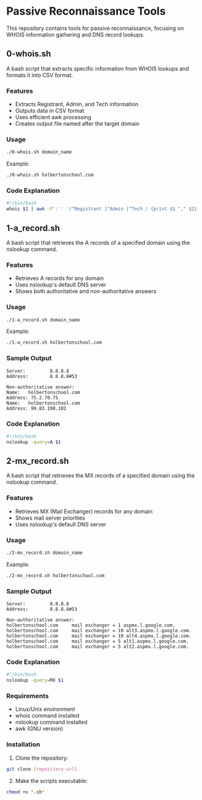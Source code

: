 # Passive Reconnaissance Tools

This repository contains tools for passive reconnaissance, focusing on WHOIS information gathering and DNS record lookups.

## 0-whois.sh

A bash script that extracts specific information from WHOIS lookups and formats it into CSV format.

### Features

- Extracts Registrant, Admin, and Tech information
- Outputs data in CSV format
- Uses efficient awk processing
- Creates output file named after the target domain

### Usage

```bash
./0-whois.sh domain_name
```

Example:
```bash
./0-whois.sh holbertonschool.com
```

### Code Explanation

```bash
#!/bin/bash
whois $1 | awk -F': ' '/^Registrant |^Admin |^Tech / {print $1 "," $2}' > "$1.csv"
```

## 1-a_record.sh

A bash script that retrieves the A records of a specified domain using the nslookup command.

### Features

- Retrieves A records for any domain
- Uses nslookup's default DNS server
- Shows both authoritative and non-authoritative answers

### Usage

```bash
./1-a_record.sh domain_name
```

Example:
```bash
./1-a_record.sh holbertonschool.com
```

### Sample Output

```
Server:         8.8.8.8
Address:        8.8.8.8#53

Non-authoritative answer:
Name:   holbertonschool.com
Address: 75.2.70.75
Name:   holbertonschool.com
Address: 99.83.190.102
```

### Code Explanation

```bash
#!/bin/bash
nslookup -query=A $1
```

## 2-mx_record.sh

A bash script that retrieves the MX records of a specified domain using the nslookup command.

### Features

- Retrieves MX (Mail Exchanger) records for any domain
- Shows mail server priorities
- Uses nslookup's default DNS server

### Usage

```bash
./2-mx_record.sh domain_name
```

Example:
```bash
./2-mx_record.sh holbertonschool.com
```

### Sample Output

```
Server:         8.8.8.8
Address:        8.8.8.8#53

Non-authoritative answer:
holbertonschool.com     mail exchanger = 1 aspmx.l.google.com.
holbertonschool.com     mail exchanger = 10 alt3.aspmx.l.google.com.
holbertonschool.com     mail exchanger = 10 alt4.aspmx.l.google.com.
holbertonschool.com     mail exchanger = 5 alt1.aspmx.l.google.com.
holbertonschool.com     mail exchanger = 5 alt2.aspmx.l.google.com.
```

### Code Explanation

```bash
#!/bin/bash
nslookup -query=MX $1
```

### Requirements

- Linux/Unix environment
- whois command installed
- nslookup command installed
- awk (GNU version)

### Installation

1. Clone the repository:
```bash
git clone [repository-url]
```

2. Make the scripts executable:
```bash
chmod +x *.sh*
```